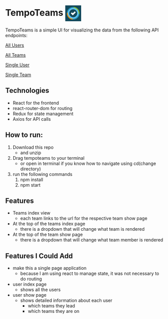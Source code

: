 TempoTeams <img src="https://github.com/zkevinbai/Challenge-TempoTeams/blob/master/public/favicon.png" alt="Aurelian Logo" align="center" height="50px" />
======
TempoTeams is a simple UI for visualizing the data from the following API endpoints:

[All Users](http://tempo-test.herokuapp.com/7d1d085e-dbee-4483-aa29-ca033ccae1e4/1/user/)

[All Teams](http://tempo-test.herokuapp.com/7d1d085e-dbee-4483-aa29-ca033ccae1e4/1/team/)

[Single User](http://tempo-test.herokuapp.com/7d1d085e-dbee-4483-aa29-ca033ccae1e4/1/user/${userId})

[Single Team](http://tempo-test.herokuapp.com/7d1d085e-dbee-4483-aa29-ca033ccae1e4/1/team/${teamId})

Technologies
---
* React for the frontend
* react-router-dom for routing
* Redux for state management 
* Axios for API calls

How to run:
---
1. Download this repo
   * and unzip
2. Drag tempoteams to your terminal
   * or open in terminal if you know how to navigate using cd(change directory)
3. run the following commands
   1. npm install
   2. npm start

Features
---
* Teams index view
  * each team links to the url for the respective team show page
* At the top of the teams index page
  * there is a dropdown that will change what team is rendered
* At the top of the team show page
  * there is a dropdown that will change what team member is rendered

Features I Could Add
---
  * make this a single page application
    * because I am using react to manage state, it was not necessary to do routing
  * user index page
    * shows all the users
  * user show page
    * shows detailed information about each user
      * which teams they lead
      * which teams they are on


